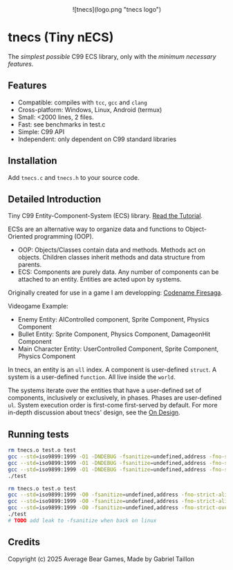 <div align="center">
    ![tnecs](logo.png "tnecs logo")
</div>

# tnecs (Tiny nECS) 

The _simplest possible_ C99 ECS library, only with the _minimum necessary features_. 

## Features
- Compatible: compiles with ```tcc```, ```gcc``` and ```clang```
- Cross-platform: Windows, Linux, Android (termux)
- Small: <2000 lines, 2 files.
- Fast: see benchmarks in test.c
- Simple: C99 API
- Independent: only dependent on C99 standard libraries

## Installation
Add ```tnecs.c``` and ```tnecs.h``` to your source code.

## Detailed Introduction
Tiny C99 Entity-Component-System (ECS) library. [Read the Tutorial](https://gitlab.com/Gabinou/tnecs/-/blob/master/TUTORIAL.md).

ECSs are an alternative way to organize data and functions to Object-Oriented programming (OOP).
* OOP: Objects/Classes contain data and methods. 
Methods act on objects. 
Children classes inherit methods and data structure from parents. 
* ECS: Components are purely data.
Any number of components can be attached to an entity.
Entities are acted upon by systems.

Originally created for use in a game I am developping: [Codename Firesaga](https://gitlab.com/Gabinou/firesagamaker).

Videogame Example:
- Enemy Entity: AIControlled component, Sprite Component, Physics Component
- Bullet Entity: Sprite Component, Physics Component, DamageonHit Component
- Main Character Entity: UserControlled Component, Sprite Component, Physics Component

In tnecs, an entity is an ```ull``` index. 
A component is user-defined ```struct```. 
A system is a user-defined ```function```.
All live inside the ```world```. 

The systems iterate over the entities that have a user-defined set of components, inclusively or exclusively, in phases.
Phases are user-defined ```ul```. 
System execution order is first-come first-served by default.
For more in-depth discussion about tnecs' design, see the [On Design](https://gitlab.com/Gabinou/tnecs/-/blob/master/DESIGN.md).

## Running tests

```bash
rm tnecs.o test.o test
gcc --std=iso9899:1999 -O1 -DNDEBUG -fsanitize=undefined,address -fno-strict-aliasing -fwrapv -fno-delete-null-pointer-checks -Wall -Werror -c -g tnecs.c -o tnecs.o
gcc --std=iso9899:1999 -O1 -DNDEBUG -fsanitize=undefined,address -fno-strict-aliasing -fwrapv -fno-delete-null-pointer-checks -Wall -Werror -c -g test.c -o test.o
gcc --std=iso9899:1999 -O1 -DNDEBUG -fsanitize=undefined,address -fno-strict-overflow -fno-strict-aliasing -fwrapv -fno-delete-null-pointer-checks -Wall -Werror -g -o test test.o tnecs.o -lm
./test

rm tnecs.o test.o test
gcc --std=iso9899:1999 -O0 -fsanitize=undefined,address -fno-strict-aliasing -fwrapv -fno-delete-null-pointer-checks -Wall -c -g tnecs.c -o tnecs.o
gcc --std=iso9899:1999 -O0 -fsanitize=undefined,address -fno-strict-aliasing -fwrapv -fno-delete-null-pointer-checks -Wall -c -g test.c -o test.o
gcc --std=iso9899:1999 -O0 -fsanitize=undefined,address -fno-strict-overflow -fno-strict-aliasing -fwrapv -fno-delete-null-pointer-checks -Wall -g -o test test.o tnecs.o -lm
./test
# TODO add leak to -fsanitize when back on linux
```

## Credits
Copyright (c) 2025 Average Bear Games, Made by Gabriel Taillon
